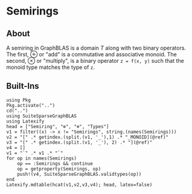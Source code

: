 # Semirings
## About

A semiring in GraphBLAS is a domain $T$ along with two binary operators. The first, $\oplus$ or "add" is a commutative and associative monoid. The second, $\otimes$ or "multiply", is a binary operator `z = f(x, y)` such that the monoid type matches the type of `z`.

## Built-Ins
```@eval
using Pkg
Pkg.activate("..")
cd("..")
using SuiteSparseGraphBLAS
using Latexify
head = ["Semiring", "⊕", "⊗", "Types"]
v1 = filter((x) -> x != "Semirings", string.(names(Semirings)))
v2 = "[" .* getindex.(split.(v1, '_'),1) .* "_MONOID](@ref)"
v3 = "[" .* getindex.(split.(v1, '_'), 2) .* "](@ref)"
v4 = []
v1 = "`" .* v1 .* "`"
for op in names(Semirings)
    op == :Semirings && continue
    op = getproperty(Semirings, op)
    push!(v4, SuiteSparseGraphBLAS.validtypes(op))
end
Latexify.mdtable(hcat(v1,v2,v3,v4); head, latex=false)
```